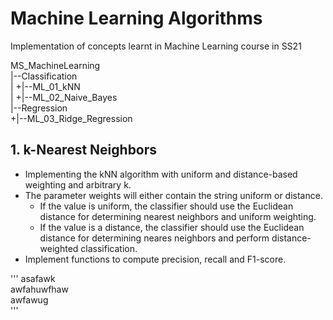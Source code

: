 # Machine Learning Algorithms
Implementation of concepts learnt in Machine Learning course in SS21

MS_MachineLearning  
|--Classification  
|    +|--ML_01_kNN  
|    +|--ML_02_Naive_Bayes  
|--Regression  
     +|--ML_03_Ridge_Regression  

## 1. k-Nearest Neighbors
* Implementing the kNN algorithm with uniform and distance-based weighting and arbitrary k.
* The parameter weights will either contain the string uniform or distance.
    * If the value is uniform, the classifier should use the Euclidean distance for determining nearest neighbors and uniform weighting.
    * If the value is a distance, the classifier should use the Euclidean distance for determining neares neighbors and perform distance-weighted classification.
* Implement functions to compute precision, recall and F1-score.

'''
asafawk  
awfahuwfhaw  
awfawug  
'''
